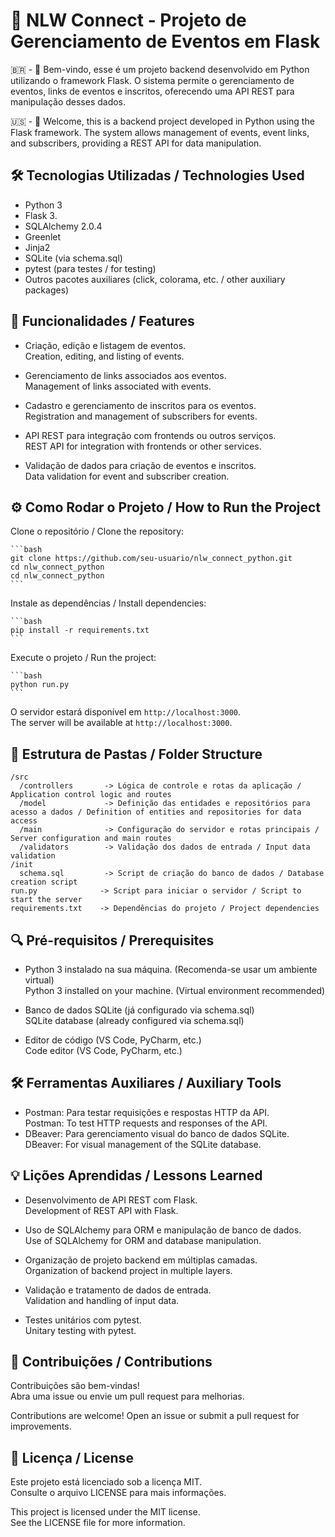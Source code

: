 # 📅 NLW Connect - Projeto de Gerenciamento de Eventos em Flask

🇧🇷 - 👋 Bem-vindo, esse é um projeto backend desenvolvido em Python utilizando o framework Flask. O sistema permite o gerenciamento de eventos, links de eventos e inscritos, oferecendo uma API REST para manipulação desses dados.

🇺🇸 - 👋 Welcome, this is a backend project developed in Python using the Flask framework. The system allows management of events, event links, and subscribers, providing a REST API for data manipulation.


## 🛠️ Tecnologias Utilizadas / Technologies Used
- Python 3
- Flask 3.
- SQLAlchemy 2.0.4
- Greenlet
- Jinja2
- SQLite (via schema.sql)
- pytest (para testes / for testing)
- Outros pacotes auxiliares (click, colorama, etc. / other auxiliary packages)


## 🎯 Funcionalidades / Features

- Criação, edição e listagem de eventos.  
  Creation, editing, and listing of events.

- Gerenciamento de links associados aos eventos.  
  Management of links associated with events.

- Cadastro e gerenciamento de inscritos para os eventos.  
  Registration and management of subscribers for events.

- API REST para integração com frontends ou outros serviços.  
  REST API for integration with frontends or other services.

- Validação de dados para criação de eventos e inscritos.  
  Data validation for event and subscriber creation.


## ⚙️ Como Rodar o Projeto / How to Run the Project

Clone o repositório / Clone the repository:

    ```bash
    git clone https://github.com/seu-usuario/nlw_connect_python.git
    cd nlw_connect_python
    cd nlw_connect_python
    ```

Instale as dependências / Install dependencies:

    ```bash
    pip install -r requirements.txt
    ```

Execute o projeto / Run the project:

    ```bash
    python run.py
    ```

O servidor estará disponível em `http://localhost:3000`.  
The server will be available at `http://localhost:3000`.


## 📂 Estrutura de Pastas / Folder Structure

```
/src
  /controllers       -> Lógica de controle e rotas da aplicação / Application control logic and routes
  /model             -> Definição das entidades e repositórios para acesso a dados / Definition of entities and repositories for data access
  /main              -> Configuração do servidor e rotas principais / Server configuration and main routes
  /validators        -> Validação dos dados de entrada / Input data validation
/init
  schema.sql         -> Script de criação do banco de dados / Database creation script
run.py              -> Script para iniciar o servidor / Script to start the server
requirements.txt    -> Dependências do projeto / Project dependencies
```


## 🔍 Pré-requisitos / Prerequisites

- Python 3 instalado na sua máquina. (Recomenda-se usar um ambiente virtual)  
  Python 3 installed on your machine. (Virtual environment recommended)

- Banco de dados SQLite (já configurado via schema.sql)  
  SQLite database (already configured via schema.sql)

- Editor de código (VS Code, PyCharm, etc.)  
  Code editor (VS Code, PyCharm, etc.)


## 🛠️ Ferramentas Auxiliares / Auxiliary Tools

- Postman: Para testar requisições e respostas HTTP da API.  
  Postman: To test HTTP requests and responses of the API.
- DBeaver: Para gerenciamento visual do banco de dados SQLite.  
  DBeaver: For visual management of the SQLite database.


## 💡 Lições Aprendidas / Lessons Learned

- Desenvolvimento de API REST com Flask.  
  Development of REST API with Flask.

- Uso de SQLAlchemy para ORM e manipulação de banco de dados.  
  Use of SQLAlchemy for ORM and database manipulation.

- Organização de projeto backend em múltiplas camadas.  
  Organization of backend project in multiple layers.

- Validação e tratamento de dados de entrada.  
  Validation and handling of input data.

- Testes unitários com pytest.  
  Unitary testing with pytest.


## 🤝 Contribuições / Contributions

Contribuições são bem-vindas!    
Abra uma issue ou envie um pull request para melhorias.

Contributions are welcome!
Open an issue or submit a pull request for improvements.


## 📝 Licença / License

Este projeto está licenciado sob a licença MIT.  
Consulte o arquivo LICENSE para mais informações.

This project is licensed under the MIT license.  
See the LICENSE file for more information.
